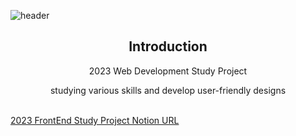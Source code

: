<!-- 헤더 -->
![header](https://capsule-render.vercel.app/api?type=slice&color=auto&height=200&section=header&text=Hello&desc=I'm%20Daks&fontSize=60&rotate=14&fontAlignY=25&fontAlign=75&descAlignY=43&descAlign=80&)
<div align=center>
<!--소개-->

## Introduction
2023 Web Development Study Project

studying various skills and develop user-friendly designs
<br/><br/>

</div>

[2023 FrontEnd Study Project Notion URL](https://time-belly-ce2.notion.site/2023-8035319d2b7a4c8ca72ddd8300783179?pvs=4, "Move on click")
